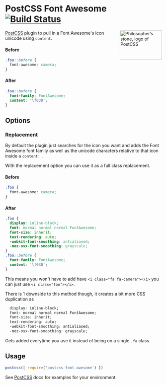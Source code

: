 # PostCSS Font Awesome [![Build Status][ci-img]][ci]

<img align="right" width="135" height="95"
     title="Philosopher’s stone, logo of PostCSS"
     src="http://postcss.github.io/postcss/logo-leftp.svg">

[PostCSS] plugin to pull in a Font Awesome's icon unicode using `content`.

[PostCSS]: https://github.com/marketing-relevance/postcss-font-awesome
[ci-img]:  https://github.com/marketing-relevance/postcss-font-awesome/workflows/Test/badge.svg
[ci]:      https://github.com/marketing-relevance/postcss-font-awesome/actions

#### Before
```css
.foo::before {
  font-awesome: camera;
}
```

#### After
```css
.foo::before {
  font-family: FontAwesome;
  content: '\f030';
}
```

## Options

### Replacement
By default the plugin just searches for the icon you want and adds the Font Awesome font family as well as the unicode characters relative to that icon inside a `content: `.

With the replacement option you can use it as a full class replacement.

#### Before
```css
.foo {
  font-awesome: camera;
}
```

#### After
```css
.foo {
  display: inline-block;
  font: normal normal normal FontAwesome;
  font-size: inherit;
  text-rendering: auto;
  -webkit-font-smoothing: antialiased;
  -moz-osx-font-smoothing: grayscale;
}
.foo::before {
  font-family: FontAwesome;
  content: '\f030';
}
```

This means you won't have to add have `<i class="fa fa-camera"></i>` you can just use `<i class="foo"></i>`.

There is 1 downside to this method though, it creates a bit more CSS duplication as
```css
  display: inline-block;
  font: normal normal normal FontAwesome;
  font-size: inherit;
  text-rendering: auto;
  -webkit-font-smoothing: antialiased;
  -moz-osx-font-smoothing: grayscale;
```

Gets added everytime you use it instead of being on a single `.fa` class.

## Usage

```js
postcss([ require('postcss-font-awesome') ])
```

See [PostCSS] docs for examples for your environment.
